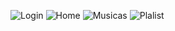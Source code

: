 ![Login](https://github.com/vitoriaBa/Music_/assets/127052744/2686e8ec-6fca-4507-b9af-9eed64af0132)
![Home](https://github.com/vitoriaBa/Music_/assets/127052744/fd6974de-6d5d-481a-82a8-fc0481319351)
![Musicas](https://github.com/vitoriaBa/Music_/assets/127052744/9605daa9-061d-4179-9eaf-eee27a4ffaae)
![Plalist](https://github.com/vitoriaBa/Music_/assets/127052744/ff17753a-04ea-493c-9204-47a936cf3265)

